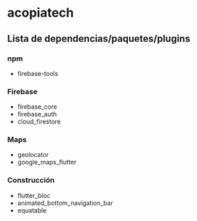 # acopiatech

## Lista de dependencias/paquetes/plugins
### npm
* firebase-tools

### Firebase
* firebase_core
* firebase_auth
* cloud_firestore

### Maps
* geolocator
* google_maps_flutter

### Construcción
* flutter_bloc
* animated_bottom_navigation_bar
* equatable
